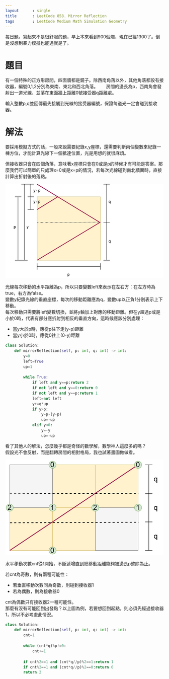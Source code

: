 ```yaml
--- 
layout      : single
title       : LeetCode 858. Mirror Reflection
tags        : LeetCode Medium Math Simulation Geometry
---
```

每日題。寫起來不是很舒服的題，早上本來看到900個爛，現在已經1300了。倒是沒想到暴力模擬也能過就是了。  

# 題目
有一個特殊的正方形房間，四面牆都是鏡子。除西南角落以外，其他角落都設有接收器，編號0,1,2分別為東南、東北和西北角落。　　
房間的邊長為p，西南角會發射出一道光線，並落在東面牆上距離0號接受器q距離處。  

輸入整數p,q並回傳最先接觸到光線的接受器編號，保證每道光一定會碰到接收器。  

# 解法
要採用模擬方式的話，一般來說需要紀錄x,y座標，還需要判斷兩個變數來紀錄一棟方位，才能計算光線下一個抵達位置，光是用想的就很麻煩。  

但接收器只會在四個角落，意味著x座標只會在0或是p的時候才有可能是答案。那麼我們可以簡單的只處理x=0或是x=p的情況，若每次光線碰到南北牆面時，直接計算出折射後的落點。  

![示意圖](/assets/img/858-1.jpg)

光線每次移動的水平距離為p，所以只要變數left來表示在左右方：在左方時為true，右方為false。  
變數y紀錄光線的垂直座標，每次的移動距離應為q，變數up以正負1分別表示上下移動。  
每次移動只需要將left變數切換，並將y軸加上對應的移動距離。但在y超過p或是小於0時，代表有部分應折射到相反的垂直方向，這時候應該分別處理：  
- 當y大於p時，應從p往下走(y-p)距離  
- 當y小於0時，應從0往上(0-y)距離  

```python
class Solution:
    def mirrorReflection(self, p: int, q: int) -> int:
        y=0
        left=True
        up=1
        
        while True:
            if left and y==p:return 2
            if not left and y==0:return 0
            if not left and y==p:return 1
            left=not left
            y+=q*up
            if y>p:
                y=p-(y-p)
                up=-up
            elif y<0:
                y=-y
                up=-up
```

看了其他人的解法，怎麼幾乎都是奇怪的數學解，數學神人這麼多的嗎？  
假設光不會反射，而是翻轉房間的相對格局，我也試著畫圖做做看。  

![示意圖](/assets/img/858-2.jpg)

水平移動次數cnt從1開始，不斷遞增直到總移動距離能夠被邊長p整除為止。  

若cnt為奇數，則有兩種可能性：  
- 若垂直移動次數同為奇數，則碰到接收器1  
- 若為偶數，則為接收器0  

cnt為偶數只有接收器2一種可能性。  
那麼有沒有可能回到出發點？以上圖為例，若要想回到起點，則必須先經過接收器1，所以不必考慮此情況。  

```python
class Solution:
    def mirrorReflection(self, p: int, q: int) -> int:
        cnt=1
        
        while (cnt*q)%p!=0:
            cnt+=1
            
        if cnt%2==1 and (cnt*q//p)%2==1:return 1
        if cnt%2==1 and (cnt*q//p)%2==0:return 0
        return 2
````
